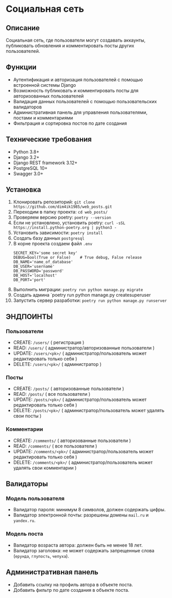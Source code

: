 # Социальная сеть

## Описание

Социальная сеть, где пользователи могут создавать аккаунты, публиковать обновления и комментировать посты других пользователей.

## Функции

* Аутентификация и авторизация пользователей с помощью встроенной системы Django
* Возможность публиковать и комментировать посты для авторизованных пользователей
* Валидация данных пользователей с помощью пользовательских валидаторов
* Административная панель для управления пользователями, постами и комментариями
* Фильтрация и сортировка постов по дате создания

## Технические требования

* Python 3.8+
* Django 3.2+
* Django REST framework 3.12+
* PostgreSQL 10+
* Swagger 3.0+

## Установка

1. Клонировать репозиторий: `git clone https://github.com/dim4ik1985/web_posts.git`
2. Переходим в папку проекта: `cd web_posts/`
3. Проверяем версию poetry: `poetry --version`
4. Если не установлено, установить poetry: `curl -sSL https://install.python-poetry.org | python3 -`
5. Установить зависимости: `poetry install`
6. Создать базу данных `postgresql`
7. В корне проекта создаем файл `.env`
    ```.dotenv
    SECRET_KEY='some secret key'
    DEBUG=bool(True or False)    # True debug, False release
    DB_NAME='name_of_database'
    DB_USER='username'
    DB_PASSWORD='password'
    DB_HOST='localhost'
    DB_PORT='port'
    ```
8. Выполнить миграции: `poetry run python manage.py migrate`
9. Создать админа `poetry run python manage.py createsuperuser
10. Запустить сервер разработки: `poetry run python manage.py runserver`


## ЭНДПОИНТЫ

### Пользователи

* CREATE: `/users/` ( регистрация )
* READ: `/users/` ( администратор/авторизованные пользователи )
* UPDATE: `/users/<pk>/` ( администратор/пользователь может редактировать только себя )
* DELETE: `/users/<pk>/` ( администратор )

### Посты

* CREATE: `/posts/` ( авторизованные пользователи )
* READ: `/posts/` ( все пользователи )
* UPDATE: `/posts/<pk>/` ( администратор/пользователь может редактировать только себя )
* DELETE: `/posts/<pk>/` ( администратор/пользователь может удалять свои посты )

### Комментарии

* CREATE: `/comments/` ( авторизованные пользователи )
* READ: `/comments/` ( все пользователи )
* UPDATE: `/comments/<pk>/` ( администратор/пользователь может редактировать только себя )
* DELETE: `/comments/<pk>/` ( администратор/пользователь может удалять свои комментарии )

## Валидаторы

### Модель пользователя

* Валидатор пароля: минимум 8 символов, должен содержать цифры.
* Валидатор электронной почты: разрешены домены `mail.ru` и `yandex.ru`.

### Модель поста

* Валидатор возраста автора: должен быть не менее 18 лет.
* Валидатор заголовка: не может содержать запрещенные слова (`ерунда`, `глупость`, `чепуха`).

## Административная панель

* Добавить ссылку на профиль автора в объекте поста.
* Добавить фильтр по дате создания в объекте поста.
